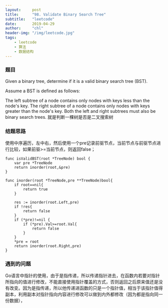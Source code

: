 ```yaml
---
layout:     post
title:      "98. Validate Binary Search Tree"
subtitle:   "leetcode"
date:       2019-04-29
author:     "chl"
header-img: "/img/leetcode.jpg"
tags:
    - leetcode
    - 算法
    - 数据结构
--- 
```


### 题目
Given a binary tree, determine if it is a valid binary search tree (BST).

Assume a BST is defined as follows:

The left subtree of a node contains only nodes with keys less than the node's key.
The right subtree of a node contains only nodes with keys greater than the node's key.
Both the left and right subtrees must also be binary search trees.
就是判断一棵树是否是二叉搜索树
### 结题思路
使用中序遍历，左中右，然后使用一个pre记录前驱节点，当前节点与前驱节点进行比较，如果前驱>=当前节点，则返回false；

```
func isValidBST(root *TreeNode) bool {
    var pre *TreeNode
    return inorder(root,&pre)
}

func inorder(root *TreeNode,pre **TreeNode)bool{
    if root==nil{
        return true
    }

    res := inorder(root.Left,pre)
    if !res{
        return false
    }
    if (*pre)!=nil {
        if (*pre).Val>=root.Val{
            return false
        }
    }
    *pre = root
    return inorder(root.Right,pre)
}
```

### 遇到的问题
Go语言中指针的使用，由于是指传递，所以传递指针进去，在函数内若要对指针所指向的值进行修改，不能直接使用指针覆盖的方式，否则返回之后原来值还是没有改变。因为是指传递，所以他传递进函数的只是一个指针值，相当于该指针值得副本，利用副本对指针指向内容进行修改可以做到内外都修改（因为都是指向同一份数据），